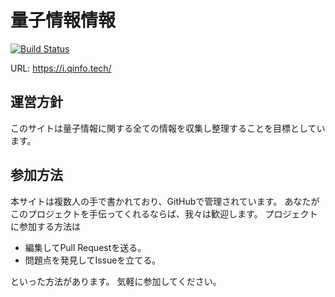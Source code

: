 # 量子情報情報

[![Build Status](https://travis-ci.org/ikkoham/qinfoinfo.svg?branch=master)](https://travis-ci.org/ikkoham/qinfoinfo)

URL: https://i.qinfo.tech/

## 運営方針 
このサイトは量子情報に関する全ての情報を収集し整理することを目標としています。

## 参加方法 
本サイトは複数人の手で書かれており、GitHubで管理されています。
あなたがこのプロジェクトを手伝ってくれるならば、我々は歓迎します。
プロジェクトに参加する方法は

* 編集してPull Requestを送る。
* 問題点を発見してIssueを立てる。

といった方法があります。 気軽に参加してください。
